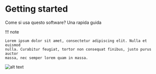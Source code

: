 # Getting started

Come si usa questo software? Una rapida guida

<!--typst-begin-exclude-->

!!! note

    Lorem ipsum dolor sit amet, consectetur adipiscing elit. Nulla et euismod
    nulla. Curabitur feugiat, tortor non consequat finibus, justo purus auctor
    massa, nec semper lorem quam in massa.

<!--typst-end-exclude-->

![alt text](../assets/altd.png)
